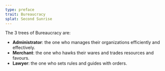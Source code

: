 ```yaml
---
type: preface
trait: Bureaucracy
splat: Second Sunrise
---
```


The 3 trees of Bureaucracy are:

* **Administrator**: the one who manages their organizations efficiently and effectively.
* **Merchant**: the one who hawks their wares and trades resources and favours.
* **Lawyer**: the one who sets rules and guides with orders.
